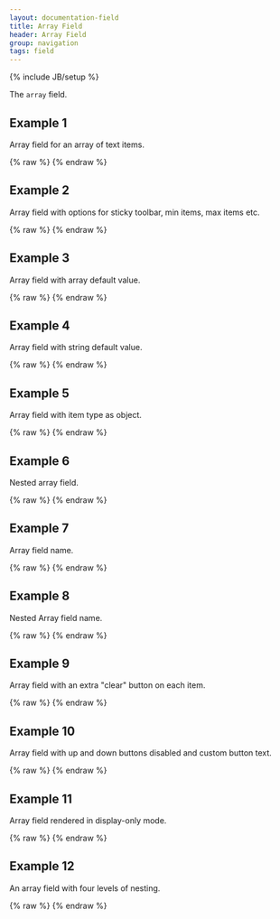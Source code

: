 ```yaml
---
layout: documentation-field
title: Array Field
header: Array Field
group: navigation
tags: field
---
```

{% include JB/setup %}


The ```array``` field.


## Example 1
Array field for an array of text items.
<div id="field1"> </div>
{% raw %}
<script type="text/javascript" id="field1-script">
$("#field1").alpaca({
    "data": ["test1", "test2", "test3"]
});
</script>
{% endraw %}


## Example 2
Array field with options for sticky toolbar, min items, max items etc.
<div id="field2"> </div>
{% raw %}
<script type="text/javascript" id="field2-script">
$("#field2").alpaca({
    "data": ["Mint Chocolate"],
    "options": {
        "label": "Ice Cream",
        "helper": "Favorite Ice Cream",
        "itemLabel": "Favorite",
        "toolbarSticky" : true,
        "fields" : {
            "item" : {
                "size" : 20
            }
        }
    },
    "schema": {
        "description": "My Favorite Ice Creams",
        "type": "array",
        "items": {
            "title": "Ice Cream",
            "type": "string",
            "minLength": 3,
            "maxLength": 8,
            "minItems": 2,
            "maxItems": 5
        }
    }
});
</script>
{% endraw %}


## Example 3
Array field with array default value.
<div id="field3"> </div>
{% raw %}
<script type="text/javascript" id="field3-script">
$("#field3").alpaca({
    "schema": {
        "description": "My Favorite Ice Creams",
        "type": "array",
        "default": '["Vanilla","Mint","Moose Track"]',
        "items": {
            "title": "Ice Cream",
            "type": "string",
            "minLength": 3,
            "maxLength": 8,
            "minItems": 2,
            "maxItems": 5
        }
    }
});
</script>
{% endraw %}


## Example 4
Array field with string default value.
<div id="field4"> </div>
{% raw %}
<script type="text/javascript" id="field4-script">
$("#field4").alpaca({
    "schema": {
        "description": "My Favorite Ice Creams",
        "type": "array",
        "default": "Vanilla",
        "items": {
            "title": "Ice Cream",
            "type": "string"
        }
    }
});
</script>
{% endraw %}


## Example 5
Array field with item type as object.
<div id="field5"> </div>
{% raw %}
<script type="text/javascript" id="field5-script">
$("#field5").alpaca({
    "schema": {
        "description": "My Favorite Ice Creams",
        "type": "array",
        "items": {
            "title": "Ice Cream",
            "type": "object",
            "properties": {
                "flavor": {
                    "title": "Flavor",
                    "description": "Ice cream flavor",
                    "type": "string"
                },
                "topping": {
                    "title": "Topping",
                    "description": "Ice cream topping",
                    "type": "string"
                }
            }
        }
    }
});
</script>
{% endraw %}


## Example 6
Nested array field.
<div id="field6"> </div>
{% raw %}
<script type="text/javascript" id="field6-script">
$("#field6").alpaca({
    "schema": {
        "description": "Ice Cream Prices",
        "type": "array",
        "items": {
            "title": "Flavor Price",
            "type": "array",
            "items": {
                "title": "Price",
                "type": "number"
            }
        }
    }
});
</script>
{% endraw %}


## Example 7
Array field name.
<div id="field7"> </div>
{% raw %}
<script type="text/javascript" id="field7-script">
$("#field7").alpaca({
    "schema": {
        "type": "array",
        "items": {
            "type": "object",
            "properties": {
                "type": {
                    "enum": ["internal", "external"]
                },
                "url": {
                    "type": "string",
                    "format": "uri"
                }
            }
        }
    },
    "options" : {
        "toolbarSticky": true,
        "fields": {
            "item": {
                "fields": {
                    "type": {
                        "label": "Type",
                        "optionLabels": ["Internal", "External"]
                    },
                    "url": {
                        "label": "URL"
                    }
                }
            }
        },
        "form": {
            "attributes": {
                "action": "save",
                "method": "post",
                "enctype": "multipart/form-data"
            },
            "buttons": {
                "submit": {}
            }
        }
    }
});
</script>
{% endraw %}


## Example 8
Nested Array field name.
<div id="field8"> </div>
{% raw %}
<script type="text/javascript" id="field8-script">
$("#field8").alpaca({
    schema: {
        "type": "object",
        "readonly": false,
        "properties": {
            "title": {
                "type": "string",
                "required": true,
                "default": "channelName"
            },
            "array_videoClips": {
                "type": "array",
                "items": {
                    "type": "object",
                    "properties": {
                        "array_videoClipMedias": {
                            "type": "array",
                            "items": {
                                "type": "object",
                                "properties": {
                                    "mediaUrl": {
                                        "type": "string",
                                        "format": "uri"
                                    }
                                }
                            }
                        }
                    }
                }
            }
        }
    },
    "options": {
        "fields":{
            "title": {
                "label": "Channel Title"
            },
            "array_videoClips": {
                "label": "Clip Details",
                "toolbarSticky": true,
                "collapsed": true,
                "fields": {
                    "item": {
                        "fields": {
                            "array_videoClipMedias": {
                                "label": "Clip Medias",
                                "toolbarSticky": true,
                                "collapsed": true,
                                "fields": {
                                    "item": {
                                        "fields": {
                                            "mediaUrl": {
                                                "label": "Media URL",
                                                "helper": "Sample URL"
                                            }
                                        }
                                    }
                                }
                            }
                        }
                    }
                }
            }
        },
        "form":{
            "attributes":{
                "action":"save",
                "method":"post",
                "enctype":"multipart/form-data"
            },
            "buttons":{
                "submit":{}
            }
        }
    }
});
</script>
{% endraw %}


## Example 9
Array field with an extra "clear" button on each item.
<div id="field9"> </div>
{% raw %}
<script type="text/javascript" id="field9-script">
$("#field9").alpaca({
    "data": ["test1", "test2", "test3"],
    "options": {
        "items": {
            "extraToolbarButtons" : [{
                "feature": "clear",
                "icon": "ui-icon-cancel",
                "label": "Clear inputs",
                "clickCallback": function(id, arrayField) {
                    var item = arrayField.childrenById[id];
                    $(item.field).val('');
                }
            }]
        }
    }
});
</script>
{% endraw %}


## Example 10
Array field with up and down buttons disabled and custom button text.
<div id="field10"> </div>
{% raw %}
<script type="text/javascript" id="field10-script">
$("#field10").alpaca({
    "data": ["test1", "test2", "test3"],
    "options": {
        "items": {
            "moveUpItemLabel" : "Get on up",
            "moveDownItemLabel": "Get down",
            "removeItemLabel": "Begone ye' item",
            "addItemLabel": "I addeth thee",
            "showMoveDownItemButton": false,
            "showMoveUpItemButton": false
        }
    }
});
</script>
{% endraw %}


## Example 11
Array field rendered in display-only mode.
<div id="field11"> </div>
{% raw %}
<script type="text/javascript" id="field11-script">
$("#field11").alpaca({
    "data": ["test1", "test2", "test3"],
    "view": "bootstrap-display"
});
</script>
{% endraw %}

## Example 12
An array field with four levels of nesting.
<div id="field12"> </div>
{% raw %}
<script type="text/javascript" id="field12-script">
$("#field12").alpaca({
    "schema": {
        "title": "Level1",
        "type": "array",
        "items": {
            "title": "Level2",
            "type": "array",
            "items": {
                "title": "Level3",
                "type": "array",
                "items": {
                    "title": "Level4",
                    "type": "array",
                    "items": {
                        "type": "string",
                        "enum": ["five", "six", "seven", "eight"]
                    }
                }
            }
        }
    }
});
</script>
{% endraw %}